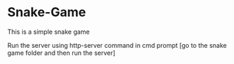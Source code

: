 # Snake-Game
This is a simple snake game


Run the server using http-server command in cmd prompt [go to the snake game folder and then run the server]
